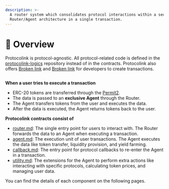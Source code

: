```yaml
---
description: >-
  A router system which consolidates protocol interactions within a secure
  Router/Agent architecture in a single transaction.
---
```


# 🔮 Overview

Protocolink is protocol-agnostic. All protocol-related code is defined in the [protocolink-logics](https://github.com/dinngo/protocolink-logics) repository instead of in the contracts. Protocolink also offers [Broken link](broken-reference "mention") and [Broken link](broken-reference "mention") for developers to create transactions.

<div align="left">

<figure><img src="https://lh5.googleusercontent.com/YaDNu0MTtbyVqmhXZO3vqnTHhEXkgzvP64RlOTbrtVKWX5A9o0p9QZeqAP2UFNzMFRTbhWaq5tOrLXCuFV6tJIpxacQm-wAkYSnnh_I512syfQq1WeWCPUBRei8axTNV7UI9ddXXXXJSFDm7fVA7AkA" alt=""><figcaption></figcaption></figure>

</div>

**When a user tries to execute a transaction**

* ERC-20 tokens are transferred through the [Permit2](https://github.com/Uniswap/permit2).
* The data is passed to an **exclusive Agent** through the Router.
* The Agent transfers tokens from the user and executes the data.
* After the data is executed, the Agent returns tokens back to the user.

**Protocolink contracts consist of**

* [router.md](router.md "mention"): The single entry point for users to interact with. The Router forwards the data to an Agent when executing a transaction.
* [agent.md](agent.md "mention"): The execution unit of user transactions. The Agent executes the data like token transfer, liquidity provision, and yield farming.
* [callback.md](callback.md "mention"): The entry point for protocol callbacks to re-enter the Agent in a transaction.
* [utility.md](utility.md "mention"): The extensions for the Agent to perform extra actions like interacting with specific protocols, calculating token prices, and managing user data.

You can find the details of each component on the following pages.
